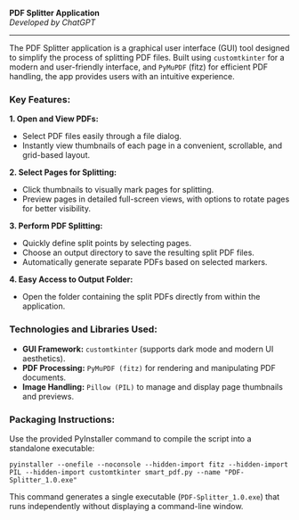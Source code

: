 **PDF Splitter Application**  
*Developed by ChatGPT*

---

The PDF Splitter application is a graphical user interface (GUI) tool designed to simplify the process of splitting PDF files. Built using `customtkinter` for a modern and user-friendly interface, and `PyMuPDF` (fitz) for efficient PDF handling, the app provides users with an intuitive experience.

### Key Features:

**1. Open and View PDFs:**
- Select PDF files easily through a file dialog.
- Instantly view thumbnails of each page in a convenient, scrollable, and grid-based layout.

**2. Select Pages for Splitting:**
- Click thumbnails to visually mark pages for splitting.
- Preview pages in detailed full-screen views, with options to rotate pages for better visibility.

**3. Perform PDF Splitting:**
- Quickly define split points by selecting pages.
- Choose an output directory to save the resulting split PDF files.
- Automatically generate separate PDFs based on selected markers.

**4. Easy Access to Output Folder:**
- Open the folder containing the split PDFs directly from within the application.

### Technologies and Libraries Used:
- **GUI Framework:** `customtkinter` (supports dark mode and modern UI aesthetics).
- **PDF Processing:** `PyMuPDF (fitz)` for rendering and manipulating PDF documents.
- **Image Handling:** `Pillow (PIL)` to manage and display page thumbnails and previews.

### Packaging Instructions:
Use the provided PyInstaller command to compile the script into a standalone executable:

```shell
pyinstaller --onefile --noconsole --hidden-import fitz --hidden-import PIL --hidden-import customtkinter smart_pdf.py --name "PDF-Splitter_1.0.exe"
```

This command generates a single executable (`PDF-Splitter_1.0.exe`) that runs independently without displaying a command-line window.
